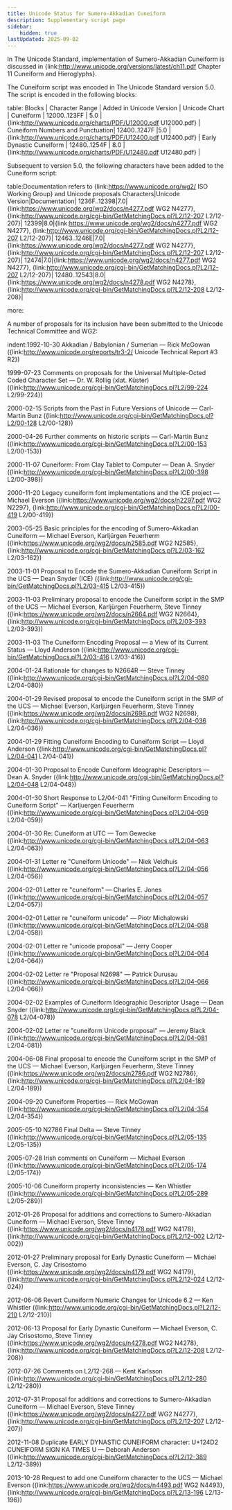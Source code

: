 ```yaml
---
title: Unicode Status for Sumero-Akkadian Cuneiform
description: Supplementary script page
sidebar:
    hidden: true
lastUpdated: 2025-09-02
---
```


In The Unicode Standard, implementation of Sumero-Akkadian Cuneiform is discussed in {link:http://www.unicode.org/versions/latest/ch11.pdf Chapter 11 Cuneiform and Hieroglyphs}.

[comment]: # (end of intro)

[comment]: # (start of blocks)

The Cuneiform script was encoded in The Unicode Standard version 5.0. The script is encoded in the following blocks:

table:
Blocks | Character Range | Added in Unicode Version | Unicode Chart |
Cuneiform | 12000..123FF | 5.0 | {link:http://www.unicode.org/charts/PDF/U12000.pdf U12000.pdf} |
Cuneiform Numbers and Punctuation| 12400..1247F |5.0 | {link:http://www.unicode.org/charts/PDF/U12400.pdf U12400.pdf} |
Early Dynastic Cuneiform | 12480..1254F | 8.0 | {link:http://www.unicode.org/charts/PDF/U12480.pdf U12480.pdf} |

[comment]: # (end of blocks)

[comment]: # (start of chars)

Subsequent to version 5.0, the following characters have been added to the Cuneiform script:

table:Documentation refers to {link:https://www.unicode.org/wg2/ ISO Working Group} and Unicode proposals
Characters|Unicode Version|Documentation|
1236F..12398|7.0|{link:https://www.unicode.org/wg2/docs/n4277.pdf WG2 N4277}, {link:http://www.unicode.org/cgi-bin/GetMatchingDocs.pl?L2/12-207 L2/12-207}|
12399|8.0|{link:https://www.unicode.org/wg2/docs/n4277.pdf WG2 N4277}, {link:http://www.unicode.org/cgi-bin/GetMatchingDocs.pl?L2/12-207 L2/12-207}|
12463..1246E|7.0|{link:https://www.unicode.org/wg2/docs/n4277.pdf WG2 N4277}, {link:http://www.unicode.org/cgi-bin/GetMatchingDocs.pl?L2/12-207 L2/12-207}|
12474|7.0|{link:https://www.unicode.org/wg2/docs/n4277.pdf WG2 N4277}, {link:http://www.unicode.org/cgi-bin/GetMatchingDocs.pl?L2/12-207 L2/12-207}|
12480..12543|8.0|{link:https://www.unicode.org/wg2/docs/n4278.pdf WG2 N4278}, {link:http://www.unicode.org/cgi-bin/GetMatchingDocs.pl?L2/12-208 L2/12-208}|

[comment]: # (end of chars)

[comment]: # (start of rest)

more:

A number of proposals for its inclusion have been submitted to the Unicode Technical Committee and WG2:

indent:1992-10-30 Akkadian / Babylonian / Sumerian — Rick McGowan ({link:http://www.unicode.org/reports/tr3-2/ Unicode Technical Report #3 R2})

1999-07-23 Comments on proposals for the Universal Multiple-Octed Coded Character Set — Dr. W. Röllig (xlat. Küster) ({link:http://www.unicode.org/cgi-bin/GetMatchingDocs.pl?L2/99-224 L2/99-224})

2000-02-15 Scripts from the Past in Future Versions of Unicode — Carl-Martin Bunz ({link:http://www.unicode.org/cgi-bin/GetMatchingDocs.pl?L2/00-128 L2/00-128})

2000-04-26 Further comments on historic scripts — Carl-Martin Bunz ({link:http://www.unicode.org/cgi-bin/GetMatchingDocs.pl?L2/00-153 L2/00-153})

2000-11-07 Cuneiform: From Clay Tablet to Computer — Dean A. Snyder ({link:http://www.unicode.org/cgi-bin/GetMatchingDocs.pl?L2/00-398 L2/00-398})

2000-11-20 Legacy cuneiform font implementations and the ICE project — Michael Everson    ({link:https://www.unicode.org/wg2/docs/n2297.pdf WG2 N2297}, {link:http://www.unicode.org/cgi-bin/GetMatchingDocs.pl?L2/00-419 L2/00-419})

2003-05-25 Basic principles for the encoding of Sumero-Akkadian Cuneiform — Michael Everson, Karljürgen Feuerherm ({link:https://www.unicode.org/wg2/docs/n2585.pdf WG2 N2585}, {link:http://www.unicode.org/cgi-bin/GetMatchingDocs.pl?L2/03-162 L2/03-162})

2003-11-01 Proposal to Encode the Sumero-Akkadian Cuneiform Script in the UCS — Dean Snyder (ICE) ({link:http://www.unicode.org/cgi-bin/GetMatchingDocs.pl?L2/03-415 L2/03-415})

2003-11-03 Preliminary proposal to encode the Cuneiform script in the SMP of the UCS — Michael Everson, Karljürgen Feuerherm, Steve Tinney        ({link:https://www.unicode.org/wg2/docs/n2664.pdf WG2 N2664}, {link:http://www.unicode.org/cgi-bin/GetMatchingDocs.pl?L2/03-393 L2/03-393})

2003-11-03 The Cuneiform Encoding Proposal — a View of its Current Status — Lloyd Anderson ({link:http://www.unicode.org/cgi-bin/GetMatchingDocs.pl?L2/03-416 L2/03-416})

2004-01-24 Rationale for changes to N2664R — Steve Tinney ({link:http://www.unicode.org/cgi-bin/GetMatchingDocs.pl?L2/04-080 L2/04-080})

2004-01-29 Revised proposal to encode the Cuneiform script in the SMP of the UCS — Michael Everson, Karljürgen Feuerherm, Steve Tinney    ({link:https://www.unicode.org/wg2/docs/n2698.pdf WG2 N2698}, {link:http://www.unicode.org/cgi-bin/GetMatchingDocs.pl?L2/04-036 L2/04-036})

2004-01-29 Fitting Cuneiform Encoding to Cuneiform Script — Lloyd Anderson ({link:http://www.unicode.org/cgi-bin/GetMatchingDocs.pl?L2/04-041 L2/04-041})

2004-01-30 Proposal to Encode Cuneiform Ideographic Descriptors — Dean A. Snyder ({link:http://www.unicode.org/cgi-bin/GetMatchingDocs.pl?L2/04-048 L2/04-048})

2004-01-30 Short Response to L2/04-041 "Fitting Cuneiform Encoding to Cuneiform Script" — Karljuergen Feuerherm ({link:http://www.unicode.org/cgi-bin/GetMatchingDocs.pl?L2/04-059 L2/04-059})

2004-01-30 Re: Cuneiform at UTC — Tom Gewecke ({link:http://www.unicode.org/cgi-bin/GetMatchingDocs.pl?L2/04-063 L2/04-063})

2004-01-31 Letter re "Cuneiform Unicode" — Niek Veldhuis ({link:http://www.unicode.org/cgi-bin/GetMatchingDocs.pl?L2/04-056 L2/04-056})

2004-02-01 Letter re "cuneiform" — Charles E. Jones ({link:http://www.unicode.org/cgi-bin/GetMatchingDocs.pl?L2/04-057 L2/04-057})

2004-02-01 Letter re "cuneiform unicode" — Piotr Michalowski ({link:http://www.unicode.org/cgi-bin/GetMatchingDocs.pl?L2/04-058 L2/04-058})

2004-02-01 Letter re "unicode proposal" — Jerry Cooper ({link:http://www.unicode.org/cgi-bin/GetMatchingDocs.pl?L2/04-064 L2/04-064})

2004-02-02 Letter re "Proposal N2698" — Patrick Durusau ({link:http://www.unicode.org/cgi-bin/GetMatchingDocs.pl?L2/04-066 L2/04-066})

2004-02-02 Examples of Cuneiform Ideographic Descriptor Usage — Dean Snyder ({link:http://www.unicode.org/cgi-bin/GetMatchingDocs.pl?L2/04-078 L2/04-078})

2004-02-02 Letter re "cuneiform Unicode proposal" — Jeremy Black ({link:http://www.unicode.org/cgi-bin/GetMatchingDocs.pl?L2/04-081 L2/04-081})

2004-06-08 Final proposal to encode the Cuneiform script in the SMP of the UCS — Michael Everson, Karljürgen Feuerherm, Steve Tinney ({link:https://www.unicode.org/wg2/docs/n2786.pdf WG2 N2786}, {link:http://www.unicode.org/cgi-bin/GetMatchingDocs.pl?L2/04-189 L2/04-189})

2004-09-20 Cuneiform Properties — Rick McGowan ({link:http://www.unicode.org/cgi-bin/GetMatchingDocs.pl?L2/04-354 L2/04-354})

2005-05-10 N2786 Final Delta — Steve Tinney ({link:http://www.unicode.org/cgi-bin/GetMatchingDocs.pl?L2/05-135 L2/05-135})

2005-07-28 Irish comments on Cuneiform — Michael Everson ({link:http://www.unicode.org/cgi-bin/GetMatchingDocs.pl?L2/05-174 L2/05-174})

2005-10-06 Cuneiform property inconsistencies — Ken Whistler ({link:http://www.unicode.org/cgi-bin/GetMatchingDocs.pl?L2/05-289 L2/05-289})

2012-01-26 Proposal for additions and corrections to Sumero-Akkadian Cuneiform — Michael Everson, Steve Tinney    ({link:https://www.unicode.org/wg2/docs/n4178.pdf WG2 N4178}, {link:http://www.unicode.org/cgi-bin/GetMatchingDocs.pl?L2/12-002 L2/12-002})

2012-01-27 Preliminary proposal for Early Dynastic Cuneiform — Michael Everson, C. Jay Crisostomo ({link:https://www.unicode.org/wg2/docs/n4179.pdf WG2 N4179}, {link:http://www.unicode.org/cgi-bin/GetMatchingDocs.pl?L2/12-024 L2/12-024})

2012-06-06 Revert Cuneiform Numeric Changes for Unicode 6.2 — Ken Whistler ({link:http://www.unicode.org/cgi-bin/GetMatchingDocs.pl?L2/12-210 L2/12-210})

2012-06-13 Proposal for Early Dynastic Cuneiform — Michael Everson, C. Jay Crisostomo, Steve Tinney ({link:https://www.unicode.org/wg2/docs/n4278.pdf WG2 N4278}, {link:http://www.unicode.org/cgi-bin/GetMatchingDocs.pl?L2/12-208 L2/12-208})

2012-07-26 Comments on L2/12-268 — Kent Karlsson ({link:http://www.unicode.org/cgi-bin/GetMatchingDocs.pl?L2/12-280 L2/12-280})

2012-07-31 Proposal for additions and corrections to Sumero-Akkadian Cuneiform — Michael Everson, Steve Tinney ({link:https://www.unicode.org/wg2/docs/n4277.pdf WG2 N4277}, {link:http://www.unicode.org/cgi-bin/GetMatchingDocs.pl?L2/12-207 L2/12-207})

2012-11-08 Duplicate EARLY DYNASTIC CUNEIFORM character: U+124D2 CUNEIFORM SIGN KA TIMES U — Deborah Anderson ({link:http://www.unicode.org/cgi-bin/GetMatchingDocs.pl?L2/12-389 L2/12-389})

2013-10-28 Request to add one Cuneiform character to the UCS — Michael Everson ({link:https://www.unicode.org/wg2/docs/n4493.pdf WG2 N4493}, {link:http://www.unicode.org/cgi-bin/GetMatchingDocs.pl?L2/13-196 L2/13-196})
